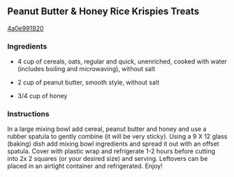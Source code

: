 ## Peanut Butter & Honey Rice Krispies Treats

[4a0e991920](http://tastykitchen.com/recipes/desserts/peanut-butter-honey-rice-krispies-treats/)

### Ingredients

 - 4 cup of cereals, oats, regular and quick, unenriched, cooked with water (includes boiling and microwaving), without salt

 - 2 cup of peanut butter, smooth style, without salt

 - 3/4 cup of honey

### Instructions

In a large mixing bowl add cereal, peanut butter and honey and use a rubber spatula to gently combine (it will be very sticky). Using a 9 X 12 glass (baking) dish add mixing bowl ingredients and spread it out with an offset spatula. Cover with plastic wrap and refrigerate 1-2 hours before cutting into 2x 2 squares (or your desired size) and serving. Leftovers can be placed in an airtight container and refrigerated. Enjoy!